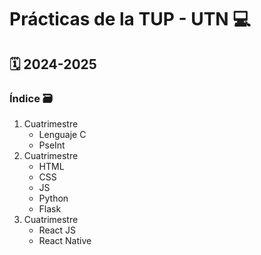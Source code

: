 <h1>Prácticas de la TUP - UTN 💻</h1>
<h2>🗓️ 2024-2025</h2>

<h3>Índice 🗃️</h3>

<ol>
    <li>Cuatrimestre 
        <ul>
            <li>Lenguaje C</li>
        </ul>
        <ul>
            <li>PseInt</li>
        </ul>
    </li>
    <li>Cuatrimestre 
    <ul>
        <li>HTML</li>
        <li>CSS</li>
        <li>JS</li>
        <li>Python</li>
        <li>Flask</li>
    </ul>
    <li>Cuatrimestre 
    <ul>
        <li>React JS</li>
        <li>React Native</li>
    </ul>
    </li>
</ol>
